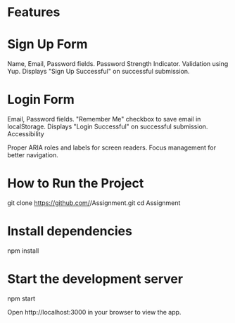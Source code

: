 # Features
# Sign Up Form

Name, Email, Password fields.
Password Strength Indicator.
Validation using Yup.
Displays "Sign Up Successful" on successful submission.

# Login Form

Email, Password fields.
"Remember Me" checkbox to save email in localStorage.
Displays "Login Successful" on successful submission.
Accessibility

Proper ARIA roles and labels for screen readers.
Focus management for better navigation.

# How to Run the Project

git clone https://github.com/<your-username>/Assignment.git
cd Assignment

# Install dependencies

npm install

# Start the development server
npm start

Open http://localhost:3000 in your browser to view the app.
